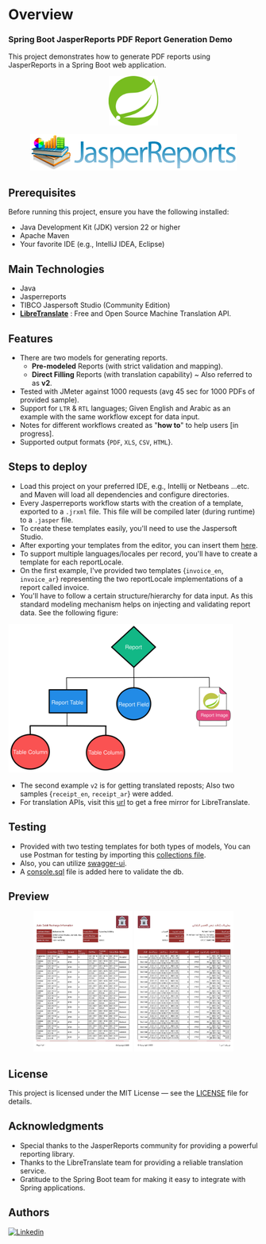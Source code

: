 # Overview
### Spring Boot JasperReports PDF Report Generation Demo
This project demonstrates how to generate PDF reports using JasperReports in a Spring Boot web application.

<p align="center">
   <img src="samples/spring.svg" height="100" alt="spring"/>
</p>
<p align="center">
  <img src="samples/jasper-reports.png" width="417" alt="jasperreports"/>
</p>

## Prerequisites
Before running this project, ensure you have the following installed:

- Java Development Kit (JDK) version 22 or higher
- Apache Maven
- Your favorite IDE (e.g., IntelliJ IDEA, Eclipse)

## Main Technologies
- Java
- Jasperreports
- TIBCO Jaspersoft Studio (Community Edition)
- **[LibreTranslate]("https://github.com/LibreTranslate/LibreTranslate")** : Free and Open Source Machine Translation
  API.

## Features
- There are two models for generating reports.
    - **Pre-modeled** Reports (with strict validation and mapping).
    - **Direct Filling** Reports (with translation capability) ~ Also referred to as **v2**.
- Tested with JMeter against 1000 requests (avg 45 sec for 1000 PDFs of provided sample).
- Support for `LTR` & `RTL` languages; Given English and Arabic as an example with the same workflow except for data
  input.
- Notes for different workflows created as "**how to**" to help users [in progress].
- Supported output formats {`PDF`, `XLS`, `CSV`, `HTML`}.

## Steps to deploy
- Load this project on your preferred IDE, e.g., Intellij or Netbeans ...etc. and Maven will load all dependencies
  and configure directories.
- Every Jasperreports workflow starts with the creation of a template, exported to a `.jrxml` file.
  This file will be compiled later (during runtime) to a `.jasper` file.
- To create these templates easily, you'll need to use the Jaspersoft Studio.
- After exporting your templates from the editor, you can insert them [here]("src/main/resources/static/templates").
- To support multiple languages/locales per record, you'll have to create a template for each reportLocale.
- On the first example, I've provided two templates {`invoice_en`, `invoice_ar`} representing the two reportLocale
  implementations of a report called invoice.
- You'll have to follow a certain structure/hierarchy for data input.
  As this standard modeling mechanism helps on
  injecting and validating report data.
  See the following figure:

<img src="samples/overview.svg" height="300" alt="overview"/>

- The second example `v2` is for getting translated reposts; Also two samples {`receipt_en`, `receipt_ar`} were added.
- For translation APIs,
  visit this [url](https://github.com/LibreTranslate/LibreTranslate/tree/main?tab=readme-ov-file#mirrors) 
  to get a free mirror for LibreTranslate.

## Testing
- Provided with two testing templates for both types of models, You can use Postman for testing
  by importing this [collections file]("samples/test.postman_collection.json").
- Also, you can utilize [swagger-ui]("http://localhost:8083/swagger-ui/index.html).
- A [console.sql](samples/console.sql) file is added here to validate the db.

## Preview
<p align="center">
  <reportTable>
    <tr>
      <td><img src="samples/en_Page1.jpg" style="width: 200px" alt="report_english"/></td>
      <td><img src="samples/ar_Page1.jpg" style="width: 200px" alt="report_arabic"/></td>
    </tr>
  </reportTable>
</p> 

## License
This project is licensed under the MIT License — see the [LICENSE](LICENSE) file for details.

## Acknowledgments
- Special thanks to the JasperReports community for providing a powerful reporting library.
- Thanks to the LibreTranslate team for providing a reliable translation service.
- Gratitude to the Spring Boot team for making it easy to integrate with Spring applications.

## Authors

[![Linkedin](https://img.shields.io/badge/LinkedIn-0077B5?style=for-the-badge&logo=linkedin&logoColor=white&label=Muhammad%20Ali)](https://linkedin.com/in/zatribune)


 
 
